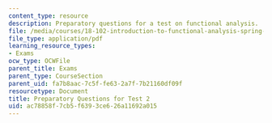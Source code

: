 ```yaml
---
content_type: resource
description: Preparatory questions for a test on functional analysis.
file: /media/courses/18-102-introduction-to-functional-analysis-spring-2009/ac78858f7cb5f6393ce626a11692a015_MIT18_102s09_exam_pretest02.pdf
file_type: application/pdf
learning_resource_types:
- Exams
ocw_type: OCWFile
parent_title: Exams
parent_type: CourseSection
parent_uid: fa7b8aac-7c5f-fe63-2a7f-7b21160df09f
resourcetype: Document
title: Preparatory Questions for Test 2
uid: ac78858f-7cb5-f639-3ce6-26a11692a015
---
```

